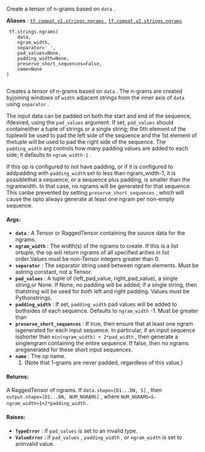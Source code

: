 Create a tensor of n-grams based on  `data` .

**Aliases** : [ `tf.compat.v1.strings.ngrams` ](/api_docs/python/tf/strings/ngrams), [ `tf.compat.v2.strings.ngrams` ](/api_docs/python/tf/strings/ngrams)

```
 tf.strings.ngrams(
    data,
    ngram_width,
    separator=' ',
    pad_values=None,
    padding_width=None,
    preserve_short_sequences=False,
    name=None
)
 
```

Creates a tensor of n-grams based on  `data` . The n-grams are created byjoining windows of  `width`  adjacent strings from the inner axis of  `data` using  `separator` .

The input data can be padded on both the start and end of the sequence, ifdesired, using the  `pad_values`  argument. If set,  `pad_values`  should containeither a tuple of strings or a single string; the 0th element of the tuplewill be used to pad the left side of the sequence and the 1st element of thetuple will be used to pad the right side of the sequence. The  `padding_width` arg controls how many padding values are added to each side; it defaults to `ngram_width-1` .

If this op is configured to not have padding, or if it is configured to addpadding with  `padding_width`  set to less than ngram_width-1, it is possiblethat a sequence, or a sequence plus padding, is smaller than the ngramwidth. In that case, no ngrams will be generated for that sequence. This canbe prevented by setting  `preserve_short_sequences` , which will cause the opto always generate at least one ngram per non-empty sequence.

#### Args:
- **`data`** : A Tensor or RaggedTensor containing the source data for the ngrams.
- **`ngram_width`** : The width(s) of the ngrams to create. If this is a list ortuple, the op will return ngrams of all specified arities in list order.Values must be non-Tensor integers greater than 0.
- **`separator`** : The separator string used between ngram elements. Must be astring constant, not a Tensor.
- **`pad_values`** : A tuple of (left_pad_value, right_pad_value), a single string,or None. If None, no padding will be added; if a single string, then thatstring will be used for both left and right padding. Values must be Pythonstrings.
- **`padding_width`** : If set,  `padding_width`  pad values will be added to bothsides of each sequence. Defaults to  `ngram_width` -1. Must be greater than
- **`preserve_short_sequences`** : If true, then ensure that at least one ngram isgenerated for each input sequence.  In particular, if an input sequence isshorter than  `min(ngram_width) + 2*pad_width` , then generate a singlengram containing the entire sequence.  If false, then no ngrams aregenerated for these short input sequences.
- **`name`** : The op name.
    1. (Note that 1-grams are never padded, regardless of this value.)


#### Returns:
A RaggedTensor of ngrams. If  `data.shape=[D1...DN, S]` , then `output.shape=[D1...DN, NUM_NGRAMS]` , where `NUM_NGRAMS=S-ngram_width+1+2*padding_width` .

#### Raises:
- **`TypeError`** : if  `pad_values`  is set to an invalid type.
- **`ValueError`** : if  `pad_values` ,  `padding_width` , or  `ngram_width`  is set to aninvalid value.
